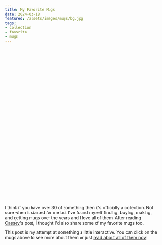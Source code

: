 ```yaml
---
title: My Favorite Mugs
date: 2024-02-18
featured: /assets/images/mugs/bg.jpg
tags:
- collection
- favorite
- mugs
---
```


<style>
	svg {
		width: 100%;
		height: auto;
	}
	svg a {
		cursor: pointer !important;
	}
	svg image {
		opacity: 0;
		pointer-events: none;
	}
	svg image#bg {
		opacity: 1;
	}
	a:hover + image, a:focus + image {
		opacity: 1;
	}
	#all > div {
		display: none;
	}
	#all > div:target {
		display: block;
	}
	#all:target > div {
		display: block;
	}
</style>
<svg width="700" height="700" viewBox="0 0 185.208 185.208" xml:space="preserve" xmlns:xlink="http://www.w3.org/1999/xlink" xmlns="http://www.w3.org/2000/svg"><image id="bg" width="185.208" height="185.208" preserveAspectRatio="none" xlink:href="/assets/images/mugs/bg.jpg"/><a xlink:href="#pilgrim" xlink:title="pilgrim"><path d="m65.985 98.924 1.8-2.86 4.237-2.33 14.087-3.071 13.45-.212 13.452 2.33 4.978 2.33 2.436 3.072-.106 5.613 5.508-.53 6.143 1.801 5.295 4.237 3.707 5.72 1.59 7.625.211 6.461-.953 4.13-1.589 4.767-1.695 3.283-4.024 4.025-4.766 2.118-5.826.424-4.978-.53.212-9.532 2.436 3.072 2.86.741 4.13-1.165 3.178-1.8 3.283-4.555 1.695-5.402-.106-7.625-.953-4.767-2.33-4.024-3.284-2.013-4.236-.423-2.86 1.482-2.33 3.178-.953 1.059-1.165 37.282-.106 2.118-.954 3.178-2.753 3.6-4.237 3.072-5.508 2.224-4.978 1.166-5.19.53-6.884-.319-5.825-1.377-6.46-2.753-4.555-4.131-2.013-3.601z" fill="transparent"/></a><image width="185.208" height="185.208" preserveAspectRatio="none" xlink:href="/assets/images/mugs/pilgrim_o.png"/><a xlink:href="#goombay" xlink:title="goombay"><path d="m70.327 94.264-.741-11.65-1.695-2.966-.847-6.355-1.589-2.86-3.919-1.483-8.685-.53-11.015.53-9.956.848-6.884 2.224-2.224 2.224-.53 1.06 1.907 17.793-.212 2.648-.318 2.966.424 1.906 1.27 2.542 4.449 36.54 2.118 3.92 4.343 2.647 5.931 1.589 6.779-.106 7.943-1.483 5.402-2.542 4.025-2.436 1.376-1.588-1.8-40.99 1.695-2.647 1.8-1.271z" fill="transparent"/></a><image width="185.208" height="185.208" preserveAspectRatio="none" xlink:href="/assets/images/mugs/goombay_o.png"/><a xlink:href="#unicorn" xlink:title="unicorn"><path d="m37.282 69.162-2.754-3.6-1.165-4.873.847-4.554 3.284-4.13 4.342-1.378 4.555-.741.741-.106-.53-6.355 2.225-.953 10.591-.742 17.158-.53 9.85.319 1.695.211 1.06 41.413-1.378 1.589-2.86 1.27-4.448 1.272-5.401.635-4.449.318h-.635l-.318-6.037-2.012-2.33-.424-6.779-1.271-2.33-2.648-1.377-4.978-.847-5.508-.424-3.812.106-1.377-12.604-1.271-1.377-2.966-.741-2.966.53-2.224 2.118-1.27 2.224-.319 2.436.742 2.542 1.377 2.118 1.589 1.695 2.224 1.589z" fill="transparent"/></a><image width="185.208" height="185.208" preserveAspectRatio="none" xlink:href="/assets/images/mugs/unicorn_o.png"/><a xlink:href="#naboo" xlink:title="naboo"><path d="m94.476 43.849-.847 36.223 2.012 1.694.847 2.118 7.626 2.754 6.885.848 3.389.317.635-15.57 3.813-1.8 8.262-.953 6.566-.318 4.449.106 1.377-16.205 2.648-.53 4.872.53 3.177 2.86 1.589 3.707v3.919l-1.271 3.071-1.377 2.225-1.06 1.165 5.19.53 2.543-3.92.74-3.6-.423-4.45-1.27-2.965-2.33-2.542-3.496-2.224-5.296-1.695-3.919-1.165v-2.753l-6.672-1.271-7.732-.53-6.143-.318-4.66-.106" fill="transparent"/></a><image width="185.208" height="185.208" preserveAspectRatio="none" xlink:href="/assets/images/mugs/naboo_o.png"/><a xlink:href="#raccoon" xlink:title="raccoon"><path d="m120.001 115.447-.53 18.535 2.649 1.589 6.143 2.648 3.177.212 3.284-4.025 1.906-6.143-.318-8.368-1.165-4.766-2.118-3.389-3.601-1.8h-4.025l-2.754 1.694m-8.261-18.323.53-20.865 5.507-2.33 9.85-.954 11.333.318 12.074 1.165 7.52 1.695 2.224 1.906-.211 4.872 5.401-.317 5.826.635 5.295 3.177 2.542 4.343.953 6.355-1.27 6.143-2.648 5.72-4.555 6.036-4.13 4.449-4.66 4.342-5.402 4.343-2.119 1.165 1.165-9.744 2.225-1.377 6.672-5.614 4.237-5.083 2.33-3.92 1.8-5.93v-3.39l-1.165-3.919-2.436-2.118-3.6-.106-4.979 1.271-2.436 1.377-2.86 28.597-1.482 12.18-1.165 3.39-2.119 3.07-3.495 2.331-3.071 1.271-7.097 2.012-1.482.106 2.118-4.766 1.27-4.766-.105-6.779-1.165-6.884-2.118-4.766-3.601-4.554-5.72-3.284-4.13-.953-3.813-.106-1.907.53v-5.72l-2.118-2.965z" fill="transparent"/></a><image width="185.208" height="185.208" preserveAspectRatio="none" xlink:href="/assets/images/mugs/raccoon_o.png"/></svg>

<p>I think if you have over 30 of something then it's officially a collection. Not sure when it started for me but I've found myself finding, buying, making, and getting mugs over the years and I love all of them. After reading <a href="https://www.cassey.dev/favorite-mugs/">Cassey</a>'s post, I thought I'd also share some of my favorite mugs too.</p>
<p>This post is my attempt at something a little interactive. You can click on the mugs above to see more about them or just <a href="#all">read about all of them now</a>.</p>

<div id="all">
	<div id="pilgrim"><img src="/assets/images/mugs/pilgrim.jpg" /><p>It's silly but I like to make replicas of small things from movies or TV. This one is from <a href="https://www.imdb.com/title/tt0446029/">Scott Pilgrim vs. the World (2010)</a>. This mug only shows up for a few seconds but I really liked it so I found a version of the original sketch which I then edited to try to color match as best as I could and got it printed somewhere. I use this one a lot and I keep the files just in case something happens to it and I need to reprint it.</p></div>
	<div id="goombay"><img src="/assets/images/mugs/goombay.jpg" /><p>This one is harder to use because of its shape but I love it because it was something my wife got for me. It's the logo of a brand of a very sugary soft drink called <a href="https://en.wikipedia.org/wiki/Goombay_Punch">Goombay</a> which she grew up drinking. She got me some to try and it was very delicious and it's a good thing we can't get it here otherwise I'd drink nothing else.</p></div>
	<div id="unicorn"><img src="/assets/images/mugs/unicorn.jpg" /><p>I try to be careful with this one. It has a few cracks inside which then got coffee/tea stained. I should've taken a picture of the other side too, it's a green hippogriff. I'm not really sure where I got this but its the perfect size for hot or cold drinks.</p></div>
	<div id="naboo"><img src="/assets/images/mugs/naboo.jpg" /><p>This one seemed close in size to the <a href="#unicorn">unicorn</a> mug but honestly, it's a Star Wars mug. I won't get into it now but <a href="https://www.imdb.com/title/tt0120915/">Star Wars Ep I: The Phantom Menace</a> is very special to me.</p></div>
	<div id="raccoon"><img src="/assets/images/mugs/raccoon.jpg" /><p>This one was my work mug for a long time. I stopped by a <a href="https://www.cariboucoffee.com/">Caribou Coffee</a> before work one day and it immediately called to me. I love raccoons and the colors were perfect.</p></div>
</div>